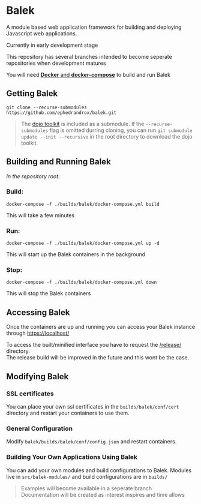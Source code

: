 # **Balek**
A module based web application framework for building and deploying Javascript web applications.
  
Currently in early development stage

This repository has several branches intended to become seperate repositories when development matures


You will need [**Docker** and **docker-compose**](https://www.docker.com) to build and run Balek

## Getting Balek

    git clone --recurse-submodules https://github.com/ephedrandrox/balek.git  

 > The [dojo toolkit](https://dojotoolkit.org) is included as a submodule. If the `--recurse-submodules` flag is omitted durring cloning, you can run `git submodule update --init --recursive` in the root directory to download the dojo toolkit.

## Building and Running Balek

_In the repository root:_

### Build:

    docker-compose -f ./builds/balek/docker-compose.yml build
This will take a few minutes
### Run:

    docker-compose -f ./builds/balek/docker-compose.yml up -d
This will start up the Balek containers in the background
### Stop:

    docker-compose -f ./builds/balek/docker-compose.yml down
This will stop the Balek containers


## Accessing Balek  

Once the containers are up and running you can access your Balek instance through [https://localhost/](https://localhost/)

To access the built/minified interface you have to request the [/release/](https://localhost/release/) directory.  
The release build will be improved in the future and this wont be the case.



## Modifying Balek
### SSL certificates
You can place your own ssl certificates in the `builds/balek/conf/cert` directory and restart your containers to use them.
### General Configuration
Modify `balek/builds/balek/conf/config.json` and restart containers.


### Building Your Own Applications Using Balek 
You can add your own modules and build configurations to Balek. Modules live in  `src/balek-modules/` and build configurations are in `builds/`  
 > Examples will become available in a seperate branch  
 > Documentation will be created as interest inspires and time allows 
